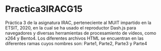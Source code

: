 # Practica3IRACG15
Práctica 3 de la asignatura IRAC, perteneciente al MUIT impartido en la ETSIT, 2020, en la cual se ha usado el reproductor Dash.js para navegadores y diversas herramientas de procesamiento de vídeos, como x264 y Bento4.
Los diferentes archivos HTML se encuentran en las diferentes ramas cuyos nombres son: Parte1, Parte2, Parte3 y Parte4

